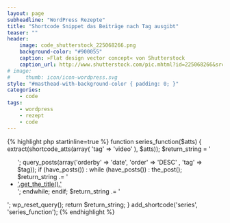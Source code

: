 ```yaml
---
layout: page
subheadline: "WordPress Rezepte"
title: "Shortcode Snippet das Beiträge nach Tag ausgibt"
teaser: ""
header:
    image: code_shutterstock_225068266.png
    background-color: "#900055"
    caption: »Flat design vector concept« von Shutterstock
    caption_url: http://www.shutterstock.com/pic.mhtml?id=225068266&src=id
# image:
#     thumb: icon/icon-wordpress.svg
style: "#masthead-with-background-color { padding: 0; }"
categories:
    - code
tags:
    - wordpress
    - rezept
    - code
---
```


{% highlight php startinline=true %}
function series_function($atts) {
   extract(shortcode_atts(array(
      'tag' => 'video'
   ), $atts));
   $return_string = '<ul class="square">';
   query_posts(array('orderby' => 'date', 'order' => 'DESC' , 'tag' => $tag));
   if (have_posts()) :
      while (have_posts()) : the_post();
         $return_string .= '<li><a href="'.get_permalink().'">'.get_the_title().'</a></li>';
      endwhile;
   endif;
   $return_string .= '</ul>';
   wp_reset_query();
   return $return_string;
}
add_shortcode('series', 'series_function');
{% endhighlight %}
